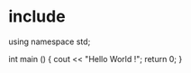 # include <iostream>
using namespace std;

int main ()
{
    cout << "Hello World !";
    return 0;
}
